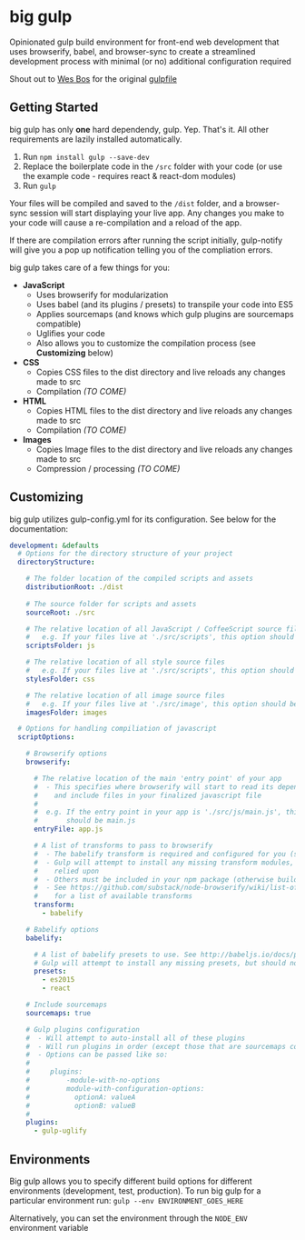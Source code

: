 # big gulp
Opinionated gulp build environment for front-end web development that uses browserify, babel, and browser-sync to create a streamlined development process with minimal (or no) additional configuration required

Shout out to [Wes Bos](https://github.com/wesbos) for the original [gulpfile](https://github.com/wesbos/React-For-Beginners-Starter-Files/blob/master/01%20-%20Introduction%20-%20Start%20Here/gulpfile.js)

## Getting Started
big gulp has only __one__ hard dependendy, gulp. Yep. That's it. All other requirements are lazily installed automatically.

1. Run `npm install gulp --save-dev`
2. Replace the boilerplate code in the `/src` folder with your code (or use the example code - requires react & react-dom modules)
3. Run `gulp`

Your files will be compiled and saved to the `/dist` folder, and a browser-sync session will start displaying your live app. Any changes you make to your code will cause a re-compilation and a reload of the app.

If there are compilation errors after running the script initially, gulp-notify will give you a pop up notification telling you of the compliation errors.

big gulp takes care of a few things for you:
- __JavaScript__
  - Uses browserify for modularization
  - Uses babel (and its plugins / presets) to transpile your code into ES5
  - Applies sourcemaps (and knows which gulp plugins are sourcemaps compatible)
  - Uglifies your code
  - Also allows you to customize the compilation process (see __Customizing__ below)
- __CSS__
  - Copies CSS files to the dist directory and live reloads any changes made to src
  - Compilation *(TO COME)*
- __HTML__
  - Copies HTML files to the dist directory and live reloads any changes made to src
  - Compilation *(TO COME)*
- __Images__
  - Copies Image files to the dist directory and live reloads any changes made to src
  - Compression / processing *(TO COME)*

## Customizing
big gulp utilizes gulp-config.yml for its configuration. See below for the documentation:

```yaml
development: &defaults
  # Options for the directory structure of your project
  directoryStructure:

    # The folder location of the compiled scripts and assets
    distributionRoot: ./dist 
    
    # The source folder for scripts and assets    
    sourceRoot: ./src 

    # The relative location of all JavaScript / CoffeeScript source files
    #   e.g. If your files live at './src/scripts', this option should be 'scripts'
    scriptsFolder: js 

    # The relative location of all style source files
    #   e.g. If your files live at './src/scripts', this option should be 'scripts'
    stylesFolder: css

    # The relative location of all image source files
    #   e.g. If your files live at './src/image', this option should be 'scripts'
    imagesFolder: images

  # Options for handling compiliation of javascript
  scriptOptions:

    # Browserify options
    browserify:

      # The relative location of the main 'entry point' of your app
      #  - This specifies where browserify will start to read its dependency graph
      #    and include files in your finalized javascript file
      #
      #  e.g. If the entry point in your app is './src/js/main.js', this option 
      #       should be main.js
      entryFile: app.js

      # A list of transforms to pass to browserify
      #  - The babelify transform is required and configured for you (see below)
      #  - Gulp will attempt to install any missing transform modules, but should not be
      #    relied upon
      #  - Others must be included in your npm package (otherwise build will fail)
      #  - See https://github.com/substack/node-browserify/wiki/list-of-transforms
      #    for a list of available transforms
      transform:
        - babelify

    # Babelify options
    babelify:

      # A list of babelify presets to use. See http://babeljs.io/docs/plugins/ for more details
      # Gulp will attempt to install any missing presets, but should not be relied upon
      presets:
        - es2015
        - react

    # Include sourcemaps
    sourcemaps: true

    # Gulp plugins configuration
    #  - Will attempt to auto-install all of these plugins
    #  - Will run plugins in order (except those that are sourcemaps compatible - those get run last)
    #  - Options can be passed like so:
    #     
    #     plugins:
    #         -module-with-no-options
    #         module-with-configuration-options:
    #           optionA: valueA
    #           optionB: valueB
    #             
    plugins:
      - gulp-uglify
```
## Environments
Big gulp allows you to specify different build options for different environments (development, test, production). To run big gulp for a particular environment run:
`gulp --env ENVIRONMENT_GOES_HERE`

Alternatively, you can set the environment through the `NODE_ENV` environment variable
  


